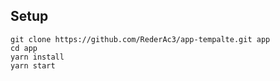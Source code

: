 ## Setup

```
git clone https://github.com/RederAc3/app-tempalte.git app
cd app
yarn install
yarn start
```
